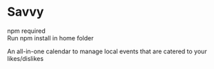 # Savvy

npm required  
Run npm install in home folder  
  
An all-in-one calendar to manage local events that are catered to your likes/dislikes
